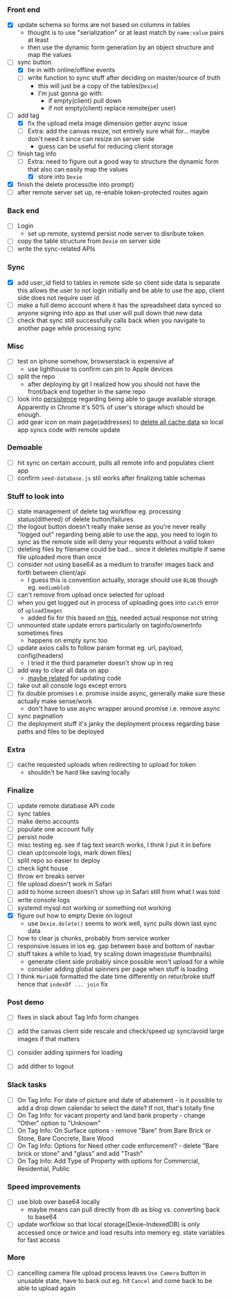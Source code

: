 ### Front end
- [x] update schema so forms are not based on columns in tables
    - thought is to use "serialization" or at least match by `name:value` pairs at least
    - then use the dynamic form generation by an object structure and map the values
- [ ] sync button
    - [x] tie in with online/offline events
    - [ ] write function to sync stuff after deciding on master/source of truth
        - this will just be a copy of the tables(`Dexie`)
        - I'm just gonna go with:
            - if empty(client) pull down
            - if not empty(client) replace remote(per user)
- [ ] add tag
    - [x] fix the upload meta image dimension getter async issue
    - [ ] Extra: add the canvas resize, not entirely sure what for... maybe don't need it since can resize on server side
        - guess can be useful for reducing client storage
- [ ] finish tag info
    - [ ] Extra: need to figure out a good way to structure the dynamic form that also can easily map the values
        - [x] store into `Dexie`
- [x] finish the delete process(tie into prompt)
- [ ] after remote server set up, re-enable token-protected routes again

### Back end
- [ ] Login
    - set up remote, systemd persist node server to disribute token
- [ ] copy the table structure from `Dexie` on server side
- [ ] write the sync-related APIs

### Sync
- [x] add user_id field to tables in remote side so client side data is separate
    this allows the user to not login initially and be able to use the app, client side does not require user id
- [ ] make a full demo account where it has the spreadsheet data synced so anyone signing into app as that user will pull down that new data
- [ ] check that sync still successfully calls back when you navigate to another page while processing sync

### Misc
- [ ] test on iphone somehow, browserstack is expensive af
    - use lighthouse to confirm can pin to Apple devices
- [ ] split the repo
    - after deploying by git I realized how you should not have the front/back end together in the same repo
- [ ] look into [persistence](https://dexie.org/docs/StorageManager) regarding being able to gauge available storage. Apparently in Chrome it's 50% of user's storage which should be enough.
- [ ] add gear icon on main page(addresses) to [delete all cache data](https://stackoverflow.com/questions/56972246/how-to-update-reactjs-based-pwa-to-the-new-version) so local app syncs code with remote update

### Demoable
- [ ] hit sync on certain account, pulls all remote info and populates client app
- [ ] confirm `seed-database.js` stil works after finalizing table schemas

### Stuff to look into
- [ ] state management of delete tag workflow eg. processing status(dithered) of delete button/failures
- [ ] the logout button doesn't really make sense as you're never really "logged out" regarding being able to use the app, you need to login to sync as the remote side will deny your requests without a valid token
- [ ] deleting files by filename could be bad... since it deletes multiple if same file uploaded more than once
- [ ] consider not using base64 as a medium to transfer images back and forth between client/api
    - I guess this is convention actually, storage should use `BLOB` though eg. `mediumblob`
- [ ] can't remove from upload once selected for upload
- [ ] when you get logged out in process of uploading goes into `catch` error of `uploadImages`
    - added fix for this based on [this](https://github.com/axios/axios/issues/960), needed actual response not string
- [ ] unmounted state update errors particularly on taginfo/ownerInfo sometimes fires
    - happens on empty sync too
- [ ] update axios calls to follow param format eg. url, payload, config(headers)
    - I tried it the third parameter doesn't show up in req
- [ ] add way to clear all data on app
    - [maybe related](https://medium.com/progressive-web-apps/pwa-create-a-new-update-available-notification-using-service-workers-18be9168d717) for updating code
- [ ] take out all console logs except errors
- [ ] fix double promises i.e. promise inside async, generally make sure these actually make sense/work
    - don't have to use async wrapper around promise i.e. remove async
- [ ] sync pagination
- [ ] the deployment stuff it's janky the deployment process regarding base paths and files to be deployed

### Extra
- [ ] cache requested uploads when redirecting to upload for token
    - shouldn't be hard like saving locally

### Finalize
- [ ] update remote database API code
- [ ] sync tables
- [ ] make demo accounts
- [ ] populate one account fully
- [ ] persist node
- [ ] misc testing eg. see if tag text search works, I think I put it in before
- [ ] clean up(console logs, mark down files)
- [ ] split repo so easier to deploy
- [ ] check light house
- [ ] throw err breaks server
- [ ] file upload doesn't work in Safari
- [ ] add to home screen doesn't show up in Safari still from what I was told
- [ ] write console logs
- [ ] systemd mysql not working or something not working
- [x] figure out how to empty Dexie on logout
    - use `Dexie.delete()` seems to work well, sync pulls down last sync data
- [ ] how to clear js chunks, probably from service worker
- [ ] responsive issues in ios eg. gap between base and bottom of navbar
- [ ] stuff takes a while to load, try scaling down images(use thumbnails)
    - generate client side probably since possible won't upload for a while
    - consider adding global spinners per page when stuff is loading
- [ ] I think `MariaDB` formatted the date time differently on retur/broke stuff hence that `indexOf ... join` fix

### Post demo
- [ ] fixes in slack about Tag Info form changes
- [ ] add the canvas client side rescale and check/speed up sync/avoid large images if that matters
- [ ] consider adding spinners for loading
- [ ] add dither to logout


### Slack tasks
- [ ] On Tag Info: For date of picture and date of abatement - is it possible to add a drop down calendar to select the date? If not, that's totally fine
- [ ] On Tag Info: for vacant property and land bank property - change "Other" option to "Unknown"
- [ ] On Tag Info: On Surface options - remove "Bare" from Bare Brick or Stone, Bare Concrete, Bare Wood
- [ ] On Tag Info: Options for Need other code enforcement? - delete "Bare brick or stone" and "glass" and add "Trash"
- [ ] On Tag Info: Add Type of Property with options for Commercial, Residential, Public

### Speed improvements
- [ ] use blob over base64 locally
    - maybe means can pull directly from db as blog vs. converting back to base64
- [ ] update worfklow so that local storage(Dexie-IndexedDB) is only accessed once or twice and load results into memory eg. state variables for fast access

### More
- [ ] cancelling camera file upload process leaves `Use Camera` button in unusable state, have to back out eg. hit `Cancel` and come back to be able to upload again